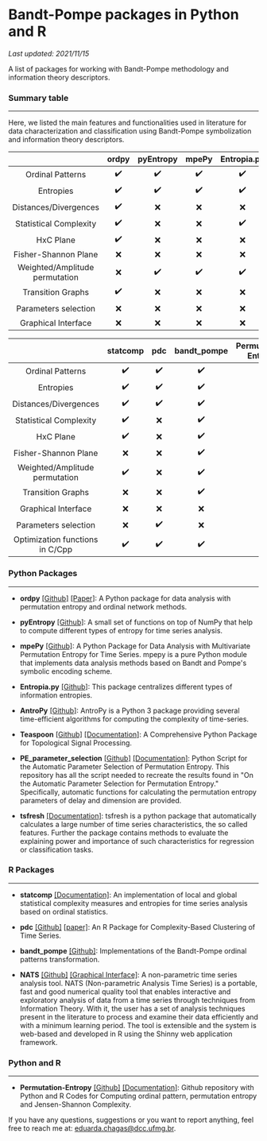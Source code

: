 # Bandt-Pompe packages in Python and R

_Last updated: 2021/11/15_

A list of packages for working with Bandt-Pompe methodology and information theory descriptors.

### Summary table

----

Here, we listed the main features and functionalities used in literature for data characterization and classification using Bandt-Pompe symbolization and information theory descriptors.


|              |   ordpy   |   pyEntropy   |   mpePy   |   Entropia.py   |   AntroPy   |   Teaspoon   |   PE_parameter_selection   |   tsfresh   |
|:------------:|:---------:|:-------------:|:---------:|:---------------:|:-----------:|:------------:|:-----------------------:|:-----------:| 
| Ordinal Patterns |:heavy_check_mark:|:heavy_check_mark:|:heavy_check_mark:|:heavy_check_mark:|   :x:    | :heavy_check_mark: |:x:                | :x: |
| Entropies |:heavy_check_mark:|:heavy_check_mark:|:heavy_check_mark:|:heavy_check_mark:| :heavy_check_mark:|:heavy_check_mark: |:x: | :heavy_check_mark: | 
| Distances/Divergences |:heavy_check_mark:|      :x:      |   :x:      |  :x: |    :x:      |:x:                 |:x:                | :x: | 
| Statistical Complexity |:heavy_check_mark:|     :x:       |     :x:   |:heavy_check_mark:|     :x:     |:x:                 |:x:                | :x: | 
| HxC Plane | :heavy_check_mark:|     :x:       |    :x:    |  :x:|     :x:     |:x:                 |:x:                | :x: |  
| Fisher-Shannon Plane |:x: |    :x:        |   :x:     |  :x:|     :x:     |:x:                 |:x:                | :x: | 
| Weighted/Amplitude permutation|:x: |:heavy_check_mark:|:heavy_check_mark:|:heavy_check_mark:|   :x:     |:x:                 |:x:                | :x: | 
| Transition Graphs |:heavy_check_mark:|      :x:      |    :x:    |  :x:|     :x:     |:x:                 |:x:                | :x: | 
| Parameters selection |:x: |     :x:       |     :x:   |  :x:|     :x:     |:x:                 | :heavy_check_mark:| :x: | 
| Graphical Interface |:x:         |      :x:      |     :x:   |  :x:    |     :x:     |:x:                 |     :x:           | :x: | 

|                  |   statcomp   |   pdc   |   bandt_pompe   |   Permutation-Entropy   |   NATS   | 
|:----------------:|:------------:|:-------:|:---------------:|:-----------------------:|:--------:| 
| Ordinal Patterns | :heavy_check_mark: | :heavy_check_mark: | :heavy_check_mark: | :heavy_check_mark: | :heavy_check_mark: |
| Entropies        | :heavy_check_mark: | :heavy_check_mark: | :heavy_check_mark: | :heavy_check_mark: | :heavy_check_mark: | 
| Distances/Divergences | :heavy_check_mark: | :heavy_check_mark: | :heavy_check_mark: |:x:| :heavy_check_mark: | 
| Statistical Complexity | :heavy_check_mark: | :x: | :heavy_check_mark: | :heavy_check_mark: | :heavy_check_mark: | 
| HxC Plane              | :heavy_check_mark: | :x: | :heavy_check_mark: | :heavy_check_mark: | :heavy_check_mark: | 
| Fisher-Shannon Plane | :x: | :x: | :heavy_check_mark: |:x:| :heavy_check_mark: |  
| Weighted/Amplitude permutation | :heavy_check_mark: | :x: | :heavy_check_mark: |:x:| :heavy_check_mark: |  
| Transition Graphs | :x: | :x: | :heavy_check_mark: |:x:| :heavy_check_mark: |         
| Graphical Interface |    :x:    |   :x:   |      :x:        |:x:| :heavy_check_mark: |    
| Parameters selection |:x:| :heavy_check_mark: |:x:|:x:|:x:|
| Optimization functions in C/Cpp | :heavy_check_mark: | :heavy_check_mark: | :heavy_check_mark: |:x:| :heavy_check_mark: |    

### Python Packages
-----

- **ordpy** [[Github]](https://github.com/arthurpessa/ordpy) [[Paper]](https://doi.org/10.1063/5.0049901): A Python package for data analysis with permutation entropy and ordinal network methods.

- **pyEntropy** [[Github]](https://github.com/nikdon/pyEntropy): A small set of functions on top of NumPy that help to compute different types of entropy for time series analysis.

- **mpePy** [[Github]](https://github.com/marisamohr/mpePy): A Python Package for Data Analysis with Multivariate Permutation Entropy for Time Series. mpepy is a pure Python module that implements data analysis methods based on Bandt and Pompe's symbolic encoding scheme. 

- **Entropia.py** [[Github]](https://github.com/jbarberia/Entropia.py): This package centralizes different types of information entropies.

- **AntroPy** [[Github]](https://github.com/raphaelvallat/antropy): AntroPy is a Python 3 package providing several time-efficient algorithms for computing the complexity of time-series. 

- **Teaspoon** [[Github]](https://github.com/sdb2139/tsp-pipeline) [[Documentation]](https://openreview.net/attachment?id=qUoVqrIcy2P&name=Poster): A Comprehensive Python Package for Topological Signal Processing.

- **PE_parameter_selection** [[Github]](https://github.com/Khasawneh-Lab/PE_parameter_selection) [[Documentation]](https://data.mendeley.com/datasets/mxgkstdr8f/2):  Python Script for the Automatic Parameter Selection of Permutation Entropy. This repository has all the script needed to recreate the results found in "On the Automatic Parameter Selection for Permutation Entropy." Specifically, automatic functions for calculating the permutation entropy parameters of delay and dimension are provided.

- **tsfresh** [[Documentation]](https://tsfresh.readthedocs.io/en/latest/index.html):  tsfresh is a python package that automatically calculates a large number of time series characteristics, the so called features. Further the package contains methods to evaluate the explaining power and importance of such characteristics for regression or classification tasks.

### R Packages
-----

- **statcomp** [[Documentation]](https://rdrr.io/rforge/statcomp/): An implementation of local and global statistical complexity measures and entropies for time series analysis based on ordinal statistics. 

- **pdc** [[Github]](https://github.com/brandmaier/pdc) [[paper]](https://www.jstatsoft.org/article/view/v067i05): An R Package for Complexity-Based Clustering of Time Series.

- **bandt_pompe** [[Github]](https://github.com/labepi/bandt_pompe): Implementations of the Bandt-Pompe ordinal patterns transformation.


- **NATS** [[Github]](https://github.com/EduardaChagas/NATS) [[Graphical Interface]](https://natsseries.shinyapps.io/nats/): A non-parametric time series analysis tool. NATS (Non-parametric Analysis Time Series) is a portable, fast and good numerical quality tool that enables interactive and exploratory analysis of data from a time series through techniques from Information Theory. With it, the user has a set of analysis techniques present in the literature to process and examine their data efficiently and with a minimum learning period. The tool is extensible and the system is web-based and developed in R using the Shinny web application framework.


### Python and R
-----
- **Permutation-Entropy** [[Github]](https://github.com/srk-srinivasan/Permutation-Entropy) [[Documentation]](https://kandi.openweaver.com/python/srk-srinivasan/Permutation-Entropy): Github repository with Python and R Codes for Computing ordinal pattern, permutation entropy and Jensen-Shannon Complexity.

If you have any questions, suggestions or you want to report anything, feel free to reach me at: eduarda.chagas@dcc.ufmg.br.
